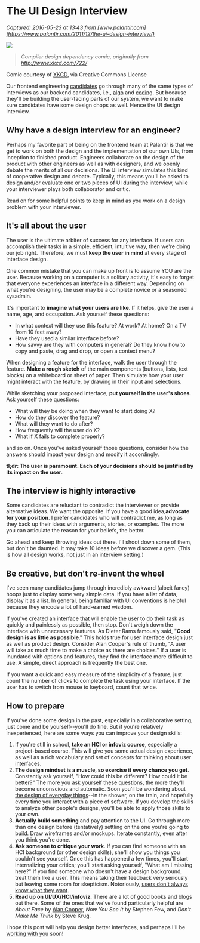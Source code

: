 # The UI Design Interview

_Captured: 2016-05-23 at 13:43 from [www.palantir.com](https://www.palantir.com/2011/12/the-ui-design-interview/)_

![](http://imgs.xkcd.com/comics/computer_problems.png)

> _Compiler design dependency comic, originally from http://www.xkcd.com/722/_

Comic courtesy of [XKCD](http://www.xkcd.com/722/), via Creative Commons License

Our frontend engineering [candidates](http://www.palantir.com/engineering-culture/) go through many of the same types of interviews as our backend candidates, i.e., [algo](https://www.palantir.com/2011/09/how-to-rock-an-algorithms-interview/) and [coding](https://www.palantir.com/2011/10/the-coding-interview/). But because they'll be building the user-facing parts of our system, we want to make sure candidates have some design chops as well. Hence the UI design interview.

## Why have a design interview for an engineer?

Perhaps my favorite part of being on the frontend team at Palantir is that we get to work on both the design and the implementation of our own UIs, from inception to finished product. Engineers collaborate on the design of the product with other engineers as well as with designers, and we openly debate the merits of all our decisions. The UI interview simulates this kind of cooperative design and debate. Typically, this means you'll be asked to design and/or evaluate one or two pieces of UI during the interview, while your interviewer plays both collaborator and critic.

Read on for some helpful points to keep in mind as you work on a design problem with your interviewer.

## It's all about the user

The user is the ultimate arbiter of success for any interface. If users can accomplish their tasks in a simple, efficient, intuitive way, then we're doing our job right. Therefore, we must **keep the user in mind** at every stage of interface design.

One common mistake that you can make up front is to assume YOU are the user. Because working on a computer is a solitary activity, it's easy to forget that everyone experiences an interface in a different way. Depending on what you're designing, the user may be a complete novice or a seasoned sysadmin.

It's important to **imagine what your users are like**. If it helps, give the user a name, age, and occupation. Ask yourself these questions:

  * In what context will they use this feature? At work? At home? On a TV from 10 feet away?
  * Have they used a similar interface before?
  * How savvy are they with computers in general? Do they know how to copy and paste, drag and drop, or open a context menu?

When designing a feature for the interface, walk the user through the feature. **Make a rough sketch** of the main components (buttons, lists, text blocks) on a whiteboard or sheet of paper. Then simulate how your user might interact with the feature, by drawing in their input and selections.

While sketching your proposed interface, **put yourself in the user's shoes**. Ask yourself these questions:

  * What will they be doing when they want to start doing X?
  * How do they discover the feature?
  * What will they want to do after?
  * How frequently will the user do X?
  * What if X fails to complete properly?

and so on. Once you've asked yourself those questions, consider how the answers should impact your design and modify it accordingly.

**tl;dr: The user is paramount. Each of your decisions should be justified by its impact on the user**.

## The interview is highly interactive

Some candidates are reluctant to contradict the interviewer or provide alternative ideas. We want the opposite. If you have a good idea,**advocate for your position**. I prefer candidates who will contradict me, as long as they back up their ideas with arguments, stories, or examples. The more you can articulate the reason for your beliefs, the better.

Go ahead and keep throwing ideas out there. I'll shoot down some of them, but don't be daunted. It may take 10 ideas before we discover a gem. (This is how all design works, not just in an interview setting.)

## Be creative, but don't re-invent the wheel

I've seen many candidates jump through incredibly awkward (albeit fancy) hoops just to display some very simple data. If you have a list of data, display it as a list. In general, being familiar with UI conventions is helpful because they encode a lot of hard-earned wisdom.

If you've created an interface that will enable the user to do their task as quickly and painlessly as possible, then stop. Don't weigh down the interface with unnecessary features. As Dieter Rams famously said, "**Good design is as little as possible**." This holds true for user interface design just as well as product design. Consider Alan Cooper's rule of thumb, "A user will take as much time to make a choice as there are choices." If a user is inundated with options and features, they find the interface more difficult to use. A simple, direct approach is frequently the best one.

If you want a quick and easy measure of the simplicity of a feature, just count the number of clicks to complete the task using your interface. If the user has to switch from mouse to keyboard, count that twice.

## How to prepare

If you've done some design in the past, especially in a collaborative setting, just come and be yourself--you'll do fine. But if you're relatively inexperienced, here are some ways you can improve your design skills:

  1. If you're still in school, **take an HCI or infoviz course**, especially a project-based course. This will give you some actual design experience, as well as a rich vocabulary and set of concepts for thinking about user interfaces.
  2. **The design mindset is a muscle, so exercise it every chance you get**. Constantly ask yourself, "How could this be different? How could it be better?" The more you ask yourself these questions, the more they'll become unconscious and automatic. Soon you'll be wondering about [the design of everyday things](http://www.amazon.com/Design-Everyday-Things-Donald-Norman/dp/0385267746)--in the shower, on the train, and hopefully every time you interact with a piece of software. If you develop the skills to analyze other people's designs, you'll be able to apply those skills to your own.
  3. **Actually build something** and pay attention to the UI. Go through more than one design before (tentatively) settling on the one you're going to build. Draw wireframes and/or mockups. Iterate constantly, even after you think you're done.
  4. **Ask someone to critique your work**. If you can find someone with an HCI background (or other design skills), she'll show you things you couldn't see yourself. Once this has happened a few times, you'll start internalizing your critics; you'll start asking yourself, "What am I missing here?" If you find someone who doesn't have a design background, treat them like a user. This means taking their feedback very seriously but leaving some room for skepticism. Notoriously, [users don't always know what they want](http://uxmyths.com/post/746610684/myth-21-people-can-tell-you-what-they-want).
  5. **Read up on UI/UX/HCI/infoviz**. There are a lot of good books and blogs out there. Some of the ones that we've found particularly helpful are _About Face_ by [Alan Cooper](https://twitter.com/#!/MrAlanCooper), _Now You See It_ by Stephen Few, and _Don't Make Me Think_ by Steve Krug.

I hope this post will help you design better interfaces, and perhaps I'll be [working with you](http://www.palantir.com/engineering-culture/) soon!
